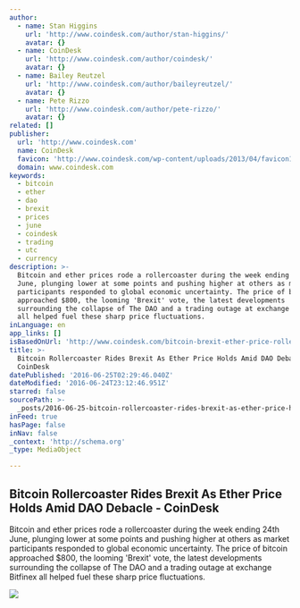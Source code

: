 ```yaml
---
author:
  - name: Stan Higgins
    url: 'http://www.coindesk.com/author/stan-higgins/'
    avatar: {}
  - name: CoinDesk
    url: 'http://www.coindesk.com/author/coindesk/'
    avatar: {}
  - name: Bailey Reutzel
    url: 'http://www.coindesk.com/author/baileyreutzel/'
    avatar: {}
  - name: Pete Rizzo
    url: 'http://www.coindesk.com/author/pete-rizzo/'
    avatar: {}
related: []
publisher:
  url: 'http://www.coindesk.com'
  name: CoinDesk
  favicon: 'http://www.coindesk.com/wp-content/uploads/2013/04/favicon1.ico?b6542b'
  domain: www.coindesk.com
keywords:
  - bitcoin
  - ether
  - dao
  - brexit
  - prices
  - june
  - coindesk
  - trading
  - utc
  - currency
description: >-
  Bitcoin and ether prices rode a rollercoaster during the week ending 24th
  June, plunging lower at some points and pushing higher at others as market
  participants responded to global economic uncertainty. The price of bitcoin
  approached $800, the looming 'Brexit' vote, the latest developments
  surrounding the collapse of The DAO and a trading outage at exchange Bitfinex
  all helped fuel these sharp price fluctuations.
inLanguage: en
app_links: []
isBasedOnUrl: 'http://www.coindesk.com/bitcoin-brexit-ether-price-rollercoaster/'
title: >-
  Bitcoin Rollercoaster Rides Brexit As Ether Price Holds Amid DAO Debacle -
  CoinDesk
datePublished: '2016-06-25T02:29:46.040Z'
dateModified: '2016-06-24T23:12:46.951Z'
starred: false
sourcePath: >-
  _posts/2016-06-25-bitcoin-rollercoaster-rides-brexit-as-ether-price-holds-amid.md
inFeed: true
hasPage: false
inNav: false
_context: 'http://schema.org'
_type: MediaObject

---
```

<article style=""><h1>Bitcoin Rollercoaster Rides Brexit As Ether Price Holds Amid DAO Debacle - CoinDesk</h1><p>Bitcoin and ether prices rode a rollercoaster during the week ending 24th June, plunging lower at some points and pushing higher at others as market participants responded to global economic uncertainty. The price of bitcoin approached $800, the looming 'Brexit' vote, the latest developments surrounding the collapse of The DAO and a trading outage at exchange Bitfinex all helped fuel these sharp price fluctuations.</p><img src="http://media.coindesk.com/2016/06/Coaster.jpg" /></article>